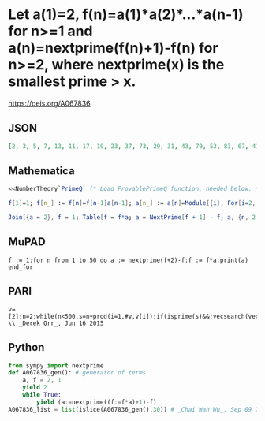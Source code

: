 # Let a\(1\)\=2, f\(n\)\=a\(1\)\*a\(2\)\*\.\.\.\*a\(n\-1\) for n\>\=1 and a\(n\)\=nextprime\(f\(n\)\+1\)\-f\(n\) for n\>\=2, where nextprime\(x\) is the smallest prime \> x\.
https://oeis.org/A067836
## JSON
```JSON
[2, 3, 5, 7, 13, 11, 17, 19, 23, 37, 73, 29, 31, 43, 79, 53, 83, 67, 41, 47, 179, 149, 181, 103, 71, 59, 197, 167, 109, 137, 107, 251, 101, 157, 199, 283, 211, 277, 173, 127, 269, 61, 89, 271, 151, 191, 227, 311, 409, 577, 331, 281, 313, 307, 223, 491, 439, 233, 367]
```
## Mathematica
```Mathematica
<<NumberTheory`PrimeQ` (* Load ProvablePrimeQ function, needed below. *)
```
```Mathematica
f[1]=1; f[n_] := f[n]=f[n-1]a[n-1]; a[n_] := a[n]=Module[{i}, For[i=2, True, i++, If[ProvablePrimeQ[f[n]+i], Return[i]]]]
```
```Mathematica
Join[{a = 2}, f = 1; Table[f = f*a; a = NextPrime[f + 1] - f; a, {n, 2, 59}]] (* _Jayanta Basu_, Aug 10 2013 *)
```
## MuPAD
```MuPAD
f := 1:for n from 1 to 50 do a := nextprime(f+2)-f:f := f*a:print(a) end_for
```
## PARI
```PARI
v=[2];n=2;while(n<500,s=n+prod(i=1,#v,v[i]);if(isprime(s)&&!vecsearch(vecsort(v),n),v=concat(v,n);n=1);n++);v \\ _Derek Orr_, Jun 16 2015
```
## Python
```Python
from sympy import nextprime
def A067836_gen(): # generator of terms
    a, f = 2, 1
    yield 2
    while True:
        yield (a:=nextprime((f:=f*a)+1)-f)
A067836_list = list(islice(A067836_gen(),30)) # _Chai Wah Wu_, Sep 09 2023
```
